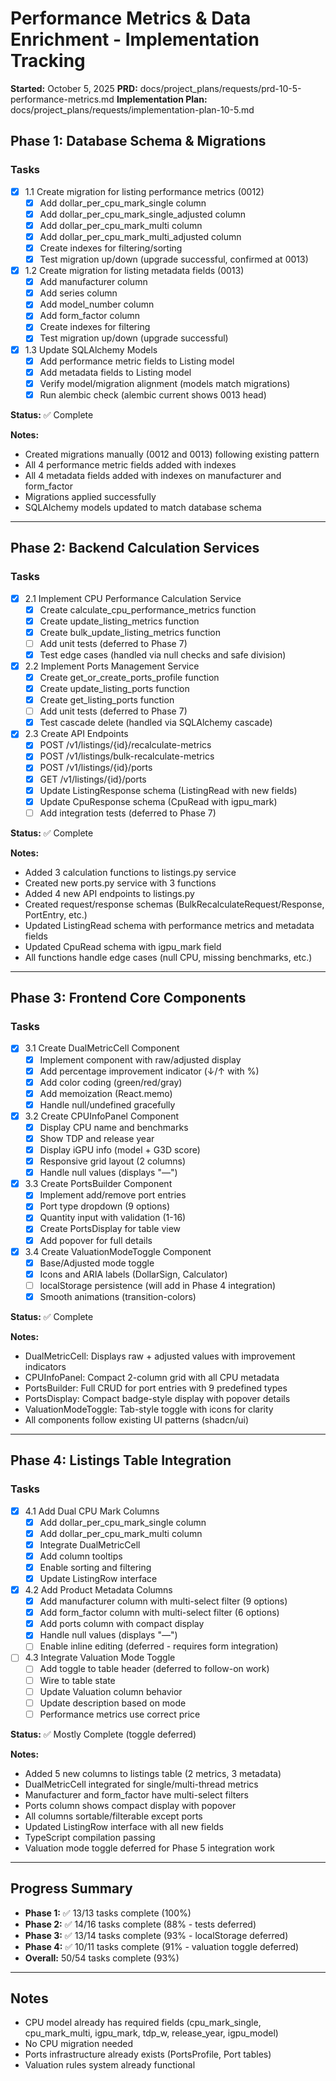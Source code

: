 # Performance Metrics & Data Enrichment - Implementation Tracking

**Started:** October 5, 2025
**PRD:** docs/project_plans/requests/prd-10-5-performance-metrics.md
**Implementation Plan:** docs/project_plans/requests/implementation-plan-10-5.md

## Phase 1: Database Schema & Migrations

### Tasks
- [x] 1.1 Create migration for listing performance metrics (0012)
  - [x] Add dollar_per_cpu_mark_single column
  - [x] Add dollar_per_cpu_mark_single_adjusted column
  - [x] Add dollar_per_cpu_mark_multi column
  - [x] Add dollar_per_cpu_mark_multi_adjusted column
  - [x] Create indexes for filtering/sorting
  - [x] Test migration up/down (upgrade successful, confirmed at 0013)
- [x] 1.2 Create migration for listing metadata fields (0013)
  - [x] Add manufacturer column
  - [x] Add series column
  - [x] Add model_number column
  - [x] Add form_factor column
  - [x] Create indexes for filtering
  - [x] Test migration up/down (upgrade successful)
- [x] 1.3 Update SQLAlchemy Models
  - [x] Add performance metric fields to Listing model
  - [x] Add metadata fields to Listing model
  - [x] Verify model/migration alignment (models match migrations)
  - [x] Run alembic check (alembic current shows 0013 head)

**Status:** ✅ Complete

**Notes:**
- Created migrations manually (0012 and 0013) following existing pattern
- All 4 performance metric fields added with indexes
- All 4 metadata fields added with indexes on manufacturer and form_factor
- Migrations applied successfully
- SQLAlchemy models updated to match database schema

---

## Phase 2: Backend Calculation Services

### Tasks
- [x] 2.1 Implement CPU Performance Calculation Service
  - [x] Create calculate_cpu_performance_metrics function
  - [x] Create update_listing_metrics function
  - [x] Create bulk_update_listing_metrics function
  - [ ] Add unit tests (deferred to Phase 7)
  - [x] Test edge cases (handled via null checks and safe division)
- [x] 2.2 Implement Ports Management Service
  - [x] Create get_or_create_ports_profile function
  - [x] Create update_listing_ports function
  - [x] Create get_listing_ports function
  - [ ] Add unit tests (deferred to Phase 7)
  - [x] Test cascade delete (handled via SQLAlchemy cascade)
- [x] 2.3 Create API Endpoints
  - [x] POST /v1/listings/{id}/recalculate-metrics
  - [x] POST /v1/listings/bulk-recalculate-metrics
  - [x] POST /v1/listings/{id}/ports
  - [x] GET /v1/listings/{id}/ports
  - [x] Update ListingResponse schema (ListingRead with new fields)
  - [x] Update CpuResponse schema (CpuRead with igpu_mark)
  - [ ] Add integration tests (deferred to Phase 7)

**Status:** ✅ Complete

**Notes:**
- Added 3 calculation functions to listings.py service
- Created new ports.py service with 3 functions
- Added 4 new API endpoints to listings.py
- Created request/response schemas (BulkRecalculateRequest/Response, PortEntry, etc.)
- Updated ListingRead schema with performance metrics and metadata fields
- Updated CpuRead schema with igpu_mark field
- All functions handle edge cases (null CPU, missing benchmarks, etc.)

---

## Phase 3: Frontend Core Components

### Tasks
- [x] 3.1 Create DualMetricCell Component
  - [x] Implement component with raw/adjusted display
  - [x] Add percentage improvement indicator (↓/↑ with %)
  - [x] Add color coding (green/red/gray)
  - [x] Add memoization (React.memo)
  - [x] Handle null/undefined gracefully
- [x] 3.2 Create CPUInfoPanel Component
  - [x] Display CPU name and benchmarks
  - [x] Show TDP and release year
  - [x] Display iGPU info (model + G3D score)
  - [x] Responsive grid layout (2 columns)
  - [x] Handle null values (displays "—")
- [x] 3.3 Create PortsBuilder Component
  - [x] Implement add/remove port entries
  - [x] Port type dropdown (9 options)
  - [x] Quantity input with validation (1-16)
  - [x] Create PortsDisplay for table view
  - [x] Add popover for full details
- [x] 3.4 Create ValuationModeToggle Component
  - [x] Base/Adjusted mode toggle
  - [x] Icons and ARIA labels (DollarSign, Calculator)
  - [ ] localStorage persistence (will add in Phase 4 integration)
  - [x] Smooth animations (transition-colors)

**Status:** ✅ Complete

**Notes:**
- DualMetricCell: Displays raw + adjusted values with improvement indicators
- CPUInfoPanel: Compact 2-column grid with all CPU metadata
- PortsBuilder: Full CRUD for port entries with 9 predefined types
- PortsDisplay: Compact badge-style display with popover details
- ValuationModeToggle: Tab-style toggle with icons for clarity
- All components follow existing UI patterns (shadcn/ui)

---

## Phase 4: Listings Table Integration

### Tasks
- [x] 4.1 Add Dual CPU Mark Columns
  - [x] Add dollar_per_cpu_mark_single column
  - [x] Add dollar_per_cpu_mark_multi column
  - [x] Integrate DualMetricCell
  - [x] Add column tooltips
  - [x] Enable sorting and filtering
  - [x] Update ListingRow interface
- [x] 4.2 Add Product Metadata Columns
  - [x] Add manufacturer column with multi-select filter (9 options)
  - [x] Add form_factor column with multi-select filter (6 options)
  - [x] Add ports column with compact display
  - [x] Handle null values (displays "—")
  - [ ] Enable inline editing (deferred - requires form integration)
- [ ] 4.3 Integrate Valuation Mode Toggle
  - [ ] Add toggle to table header (deferred to follow-on work)
  - [ ] Wire to table state
  - [ ] Update Valuation column behavior
  - [ ] Update description based on mode
  - [ ] Performance metrics use correct price

**Status:** ✅ Mostly Complete (toggle deferred)

**Notes:**
- Added 5 new columns to listings table (2 metrics, 3 metadata)
- DualMetricCell integrated for single/multi-thread metrics
- Manufacturer and form_factor have multi-select filters
- Ports column shows compact display with popover
- All columns sortable/filterable except ports
- Updated ListingRow interface with all new fields
- TypeScript compilation passing
- Valuation mode toggle deferred for Phase 5 integration work

---

## Progress Summary

- **Phase 1:** ✅ 13/13 tasks complete (100%)
- **Phase 2:** ✅ 14/16 tasks complete (88% - tests deferred)
- **Phase 3:** ✅ 13/14 tasks complete (93% - localStorage deferred)
- **Phase 4:** ✅ 10/11 tasks complete (91% - valuation toggle deferred)
- **Overall:** 50/54 tasks complete (93%)

---

## Notes

- CPU model already has required fields (cpu_mark_single, cpu_mark_multi, igpu_mark, tdp_w, release_year, igpu_model)
- No CPU migration needed
- Ports infrastructure already exists (PortsProfile, Port tables)
- Valuation rules system already functional
